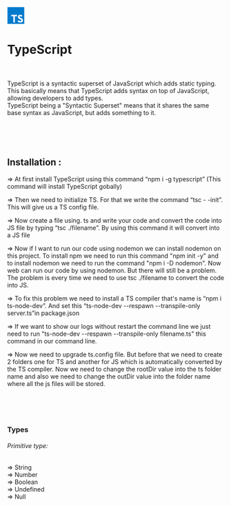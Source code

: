 <a href="https://www.typescriptlang.org/" target="_blank" rel="noreferrer"> <img src="https://raw.githubusercontent.com/devicons/devicon/master/icons/typescript/typescript-original.svg" alt="typescript" width="40" height="40"/> </a><h1> TypeScript</h1>
<br/>
<br/>
TypeScript is a syntactic superset of JavaScript which adds static typing. This basically means that TypeScript adds syntax on top of JavaScript, allowing developers to add types.
<br/>
TypeScript being a "Syntactic Superset" means that it shares the same base syntax as JavaScript, but adds something to it.

<br/>
<br/>
<br/>


<h2>Installation :</h2>

=> At first install TypeScript using this command “npm i -g typescript” (This command will install TypeScript gobally)
<br/>

=> Then we need to initialize TS. For that we write the command “tsc - -init”. This will give us a TS config file.
<br/>


=> Now create a file using. ts and write your code and convert the code into JS file by typing “tsc ./filename”. By using this command it will convert into a JS file
<br/>

=> Now if I want to run our code using nodemon we can install nodemon on this project. To install npm we need to run this command "npm init -y" and to install nodemon we need to run the command "npm i -D nodemon". Now web can run our code by using nodemon. But there will still be a problem. The problem is every time we need to use tsc ./filename to convert the code into JS. 
<br/>

=> To fix this problem we need to install a TS compiler that's name is “npm i ts-node-dev”. And set this “ts-node-dev --respawn --transpile-only server.ts”in package.json
<br/>

=> If we want to show our logs without restart the command line we just need to run "ts-node-dev --respawn --transpile-only filename.ts" this command in our command line.

=> Now we need to upgrade ts.config file. But before that we need to create 2 folders one for TS and another for JS which is automatically converted by the TS compiler. Now we need to change the rootDir value into the ts folder name and also we need to change the outDir value into the folder name where all the js files will be stored. 

<br/>
<br/>
<br/>

<h3>Types</h3>
<h6>Primitive type:</h6>

=> String <br/>
=> Number <br/>
=> Boolean <br/>
=> Undefined <br/>
=> Null <br/>



